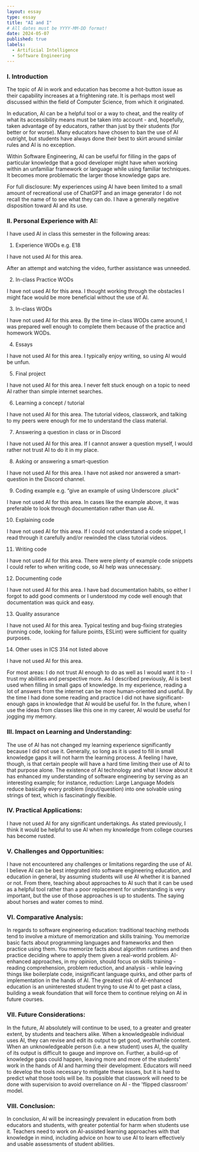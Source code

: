 ```yaml
---
layout: essay
type: essay
title: "AI and I"
# All dates must be YYYY-MM-DD format!
date: 2024-05-07
published: true
labels:
  - Artificial Intelligence
  - Software Engineering
---
```

### I. Introduction

The topic of AI in work and education has become a hot-button issue as their capability increases at a frightening rate. It is perhaps most well discussed within the field of Computer Science, from which it originated.

In education, AI can be a helpful tool or a way to cheat, and the reality of what its accessibility means must be taken into account - and, hopefully, taken advantage of by educators, rather than just by their students (for better or for worse). 
Many educators have chosen to ban the use of AI outright, but students have always done their best to skirt around similar rules and AI is no exception. 

Within Software Engineering, AI can be useful for filling in the gaps of particular knowledge that a good developer might have when working within an unfamiliar framework or language while using familiar techniques. It becomes more problematic the larger those knowledge gaps are.

For full disclosure: My experiences using AI have been limited to a small amount of recreational use of ChatGPT and an image generator I do not recall the name of to see what they can do. I have a generally negative disposition toward AI and its use.

### II. Personal Experience with AI:
I have used AI in class this semester in the following areas:

  1. Experience WODs e.g. E18

I have not used AI for this area.

After an attempt and watching the video, further assistance was unneeded.

  2. In-class Practice WODs

I have not used AI for this area.
I thought working through the obstacles I might face would be more beneficial without the use of AI.

  3. In-class WODs

I have not used AI for this area.
By the time in-class WODs came around, I was prepared well enough to complete them because of the practice and homework WODs.

  4. Essays

I have not used AI for this area.
I typically enjoy writing, so using AI would be unfun.

  5. Final project

I have not used AI for this area.
I never felt stuck enough on a topic to need AI rather than simple internet searches.

  6. Learning a concept / tutorial

I have not used AI for this area.
The tutorial videos, classwork, and talking to my peers were enough for me to understand the class material.

  7. Answering a question in class or in Discord

I have not used AI for this area.
If I cannot answer a question myself, I would rather not trust AI to do it in my place.

  8. Asking or answering a smart-question

I have not used AI for this area.
I have not asked nor answered a smart-question in the Discord channel.

  9. Coding example e.g. “give an example of using Underscore .pluck”

I have not used AI for this area.
In cases like the example above, it was preferable to look through documentation rather than use AI.

  10. Explaining code

I have not used AI for this area.
If I could not understand a code snippet, I read through it carefully and/or rewinded the class tutorial videos.

  11. Writing code

I have not used AI for this area.
There were plenty of example code snippets I could refer to when writing code, so AI help was unnecessary.

  12. Documenting code

I have not used AI for this area.
I have bad documentation habits, so either I forgot to add good comments or I understood my code well enough that documentation was quick and easy.

  13. Quality assurance 

I have not used AI for this area.
Typical testing and bug-fixing strategies (running code, looking for failure points, ESLint) were sufficient for quality purposes.

  14. Other uses in ICS 314 not listed above

I have not used AI for this area.

For most areas: I do not trust AI enough to do as well as I would want it to - I trust my abilities and perspective more. 
As I described previously, AI is best used when filling in small gaps of knowledge. In my experience, reading a lot of answers from the internet can be more human-oriented and useful. 
By the time I had done some reading and practice I did not have significant-enough gaps in knowledge that AI would be useful for. In the future, when I use the ideas from classes like this one in my career, AI would be useful for jogging my memory.

### III. Impact on Learning and Understanding:

The use of AI has not changed my learning experience significantly because I did not use it. Generally, so long as it is used to fill in small knowledge gaps it will not harm the learning process.
A feeling I have, though, is that certain people will have a hard time limiting their use of AI to that purpose alone. 
The existence of AI technology and what I know about it has enhanced my understanding of software engineering by serving as an interesting example; for instance, reduction: Large Language Models reduce basically every problem (input/question) into one solvable using strings of text, which is fascinatingly flexible.

### IV. Practical Applications:

I have not used AI for any significant undertakings. As stated previously, I think it would be helpful to use AI when my knowledge from college courses has become rusted.

### V. Challenges and Opportunities:

I have not encountered any challenges or limitations regarding the use of AI. I believe AI can be best integrated into software engineering education, and education in general, by assuming students will use AI whether it is banned or not.
From there, teaching about approaches to AI such that it can be used as a helpful tool rather than a poor replacement for understanding is very important, but the use of those approaches is up to students. The saying about horses and water comes to mind.

### VI. Comparative Analysis:

In regards to software engineering education: traditional teaching methods tend to involve a mixture of memorization and skills training. 
You memorize basic facts about programming languages and frameworks and then practice using them.
You memorize facts about algorithm runtimes and then practice deciding where to apply them given a real-world problem.
AI-enhanced approaches, in my opinion, should focus on skills training - reading comprehension, problem reduction, and analysis - while leaving things like boilerplate code, insignificant language quirks, and other parts of implementation in the hands of AI.
The greatest risk of AI-enhanced education is an uninterested student trying to use AI to get past a class, building a weak foundation that will force them to continue relying on AI in future courses.

### VII. Future Considerations:

In the future, AI absolutely will continue to be used, to a greater and greater extent, by students and teachers alike. When a knowledgeable individual uses AI, they can revise and edit its output to get good, worthwhile content.
When an unknowledgeable person (i.e. a new student) uses AI, the quality of its output is difficult to gauge and improve on. Further, a build-up of knowledge gaps could happen, leaving more and more of the students' work in the hands of AI and harming their development.
Educators will need to develop the tools necessary to mitigate these issues, but it is hard to predict what those tools will be. Its possible that classwork will need to be done with supervision to avoid overreliance on AI - the 'flipped classroom' model.

### VIII. Conclusion:

In conclusion, AI will be increasingly prevalent in education from both educators and students, with greater potential for harm when students use it. Teachers need to work on AI-assisted learning approaches with that knowledge in mind, including advice on how to use AI to learn effectively and usable assessments of student abilities.
